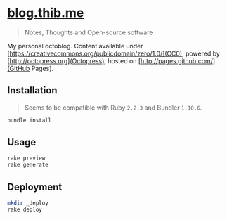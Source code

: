 [blog.thib.me](http://blog.thib.me)
========

> Notes, Thoughts and Open-source software

My personal octoblog. Content available under [https://creativecommons.org/publicdomain/zero/1.0/](CC0), powered by [http://octopress.org](Octopress), hosted on [http://pages.github.com/](GitHub Pages).

## Installation

> Seems to be compatible with Ruby `2.2.3` and Bundler `1.10.6`.

```sh
bundle install
```

## Usage

```sh
rake preview
rake generate
```

## Deployment

```sh
mkdir _deploy
rake deploy
```
